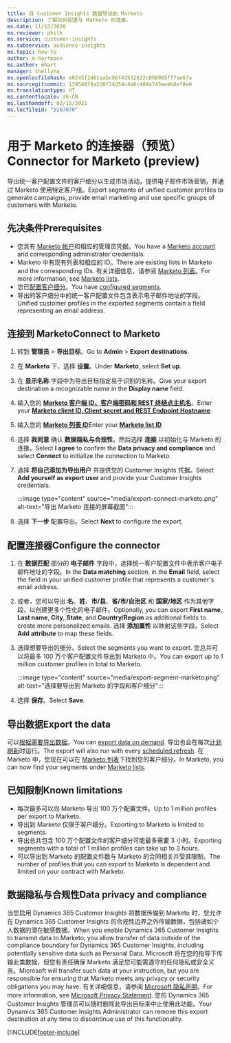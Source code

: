 ```yaml
---
title: 将 Customer Insights 数据导出到 Marketo
description: 了解如何配置与 Marketo 的连接。
ms.date: 11/12/2020
ms.reviewer: philk
ms.service: customer-insights
ms.subservice: audience-insights
ms.topic: how-to
author: m-hartmann
ms.author: mhart
manager: shellyha
ms.openlocfilehash: e0245f2d01aabc86f43532822c056965ff7ae67a
ms.sourcegitcommit: 139548f8a2d0f24d54c4a6c404a743eeeb8ef8e0
ms.translationtype: HT
ms.contentlocale: zh-CN
ms.lasthandoff: 02/15/2021
ms.locfileid: "5267070"
---
```

# <a name="connector-for-marketo-preview"></a><span data-ttu-id="247ed-103">用于 Marketo 的连接器（预览）</span><span class="sxs-lookup"><span data-stu-id="247ed-103">Connector for Marketo (preview)</span></span>

<span data-ttu-id="247ed-104">导出统一客户配置文件的客户细分以生成市场活动，提供电子邮件市场营销，并通过 Marketo 使用特定客户组。</span><span class="sxs-lookup"><span data-stu-id="247ed-104">Export segments of unified customer profiles to generate campaigns, provide email marketing and use specific groups of customers with Marketo.</span></span>

## <a name="prerequisites"></a><span data-ttu-id="247ed-105">先决条件</span><span class="sxs-lookup"><span data-stu-id="247ed-105">Prerequisites</span></span>

-   <span data-ttu-id="247ed-106">您具有 [Marketo 帐户](https://login.marketo.com/)和相应的管理员凭据。</span><span class="sxs-lookup"><span data-stu-id="247ed-106">You have a [Marketo account](https://login.marketo.com/) and corresponding administrator credentials.</span></span>
-   <span data-ttu-id="247ed-107">Marketo 中有现有列表和相应的 ID。</span><span class="sxs-lookup"><span data-stu-id="247ed-107">There are existing lists in Marketo and the corresponding IDs.</span></span> <span data-ttu-id="247ed-108">有关详细信息，请参阅 [Marketo 列表](https://docs.marketo.com/display/public/DOCS/Understanding+Static+Lists)。</span><span class="sxs-lookup"><span data-stu-id="247ed-108">For more information, see [Marketo lists](https://docs.marketo.com/display/public/DOCS/Understanding+Static+Lists).</span></span>
-   <span data-ttu-id="247ed-109">您已[配置客户细分](segments.md)。</span><span class="sxs-lookup"><span data-stu-id="247ed-109">You have [configured segments](segments.md).</span></span>
-   <span data-ttu-id="247ed-110">导出的客户细分中的统一客户配置文件包含表示电子邮件地址的字段。</span><span class="sxs-lookup"><span data-stu-id="247ed-110">Unified customer profiles in the exported segments contain a field representing an email address.</span></span>

## <a name="connect-to-marketo"></a><span data-ttu-id="247ed-111">连接到 Marketo</span><span class="sxs-lookup"><span data-stu-id="247ed-111">Connect to Marketo</span></span>

1. <span data-ttu-id="247ed-112">转到 **管理员** > **导出目标**。</span><span class="sxs-lookup"><span data-stu-id="247ed-112">Go to **Admin** > **Export destinations**.</span></span>

1. <span data-ttu-id="247ed-113">在 **Marketo** 下，选择 **设置**。</span><span class="sxs-lookup"><span data-stu-id="247ed-113">Under **Marketo**, select **Set up**.</span></span>

1. <span data-ttu-id="247ed-114">在 **显示名称** 字段中为导出目标指定易于识别的名称。</span><span class="sxs-lookup"><span data-stu-id="247ed-114">Give your export destination a recognizable name in the **Display name** field.</span></span>

1. <span data-ttu-id="247ed-115">输入您的 **[Marketo 客户端 ID、客户端密码和 REST 终结点主机名](https://developers.marketo.com/rest-api/authentication/)**。</span><span class="sxs-lookup"><span data-stu-id="247ed-115">Enter your **[Marketo client ID, Client secret and REST Endpoint Hostname](https://developers.marketo.com/rest-api/authentication/)**.</span></span>

1. <span data-ttu-id="247ed-116">输入您的 **[Marketo 列表 ID](https://docs.marketo.com/display/public/DOCS/Understanding+Static+Lists)**</span><span class="sxs-lookup"><span data-stu-id="247ed-116">Enter your **[Marketo list ID](https://docs.marketo.com/display/public/DOCS/Understanding+Static+Lists)**</span></span> 

1. <span data-ttu-id="247ed-117">选择 **我同意** 确认 **数据隐私与合规性**，然后选择 **连接** 以初始化与 Marketo 的连接。</span><span class="sxs-lookup"><span data-stu-id="247ed-117">Select **I agree** to confirm the **Data privacy and compliance** and select **Connect** to initialize the connection to Marketo.</span></span>

1. <span data-ttu-id="247ed-118">选择 **将自己添加为导出用户** 并提供您的 Customer Insights 凭据。</span><span class="sxs-lookup"><span data-stu-id="247ed-118">Select **Add yourself as export user** and provide your Customer Insights credentials.</span></span>

   :::image type="content" source="media/export-connect-marketo.png" alt-text="导出 Marketo 连接的屏幕截图":::

1. <span data-ttu-id="247ed-120">选择 **下一步** 配置导出。</span><span class="sxs-lookup"><span data-stu-id="247ed-120">Select **Next** to configure the export.</span></span>

## <a name="configure-the-connector"></a><span data-ttu-id="247ed-121">配置连接器</span><span class="sxs-lookup"><span data-stu-id="247ed-121">Configure the connector</span></span>

1. <span data-ttu-id="247ed-122">在 **数据匹配** 部分的 **电子邮件** 字段中，选择统一客户配置文件中表示客户电子邮件地址的字段。</span><span class="sxs-lookup"><span data-stu-id="247ed-122">In the **Data matching** section, in the **Email** field, select the field in your unified customer profile that represents a customer's email address.</span></span> 

1. <span data-ttu-id="247ed-123">或者，您可以导出 **名**、**姓**、**市/县**、**省/市/自治区** 和 **国家/地区** 作为其他字段，以创建更多个性化的电子邮件。</span><span class="sxs-lookup"><span data-stu-id="247ed-123">Optionally, you can export **First name**, **Last name**, **City**, **State**, and **Country/Region**  as additional fields to create more personalized emails.</span></span> <span data-ttu-id="247ed-124">选择 **添加属性** 以映射这些字段。</span><span class="sxs-lookup"><span data-stu-id="247ed-124">Select **Add attribute** to map these fields.</span></span>

1. <span data-ttu-id="247ed-125">选择想要导出的细分。</span><span class="sxs-lookup"><span data-stu-id="247ed-125">Select the segments you want to export.</span></span> <span data-ttu-id="247ed-126">您总共可以将最多 100 万个客户配置文件导出到 Marketo 中。</span><span class="sxs-lookup"><span data-stu-id="247ed-126">You can export up to 1 million customer profiles in total to Marketo.</span></span>

   :::image type="content" source="media/export-segment-marketo.png" alt-text="选择要导出到 Marketo 的字段和客户细分":::

1. <span data-ttu-id="247ed-128">选择 **保存**。</span><span class="sxs-lookup"><span data-stu-id="247ed-128">Select **Save**.</span></span>

## <a name="export-the-data"></a><span data-ttu-id="247ed-129">导出数据</span><span class="sxs-lookup"><span data-stu-id="247ed-129">Export the data</span></span>

<span data-ttu-id="247ed-130">可以[根据需要导出数据](export-destinations.md)。</span><span class="sxs-lookup"><span data-stu-id="247ed-130">You can [export data on demand](export-destinations.md).</span></span> <span data-ttu-id="247ed-131">导出也会在每次[计划刷新](system.md#schedule-tab)时运行。</span><span class="sxs-lookup"><span data-stu-id="247ed-131">The export will also run with every [scheduled refresh](system.md#schedule-tab).</span></span> <span data-ttu-id="247ed-132">在 Marketo 中，您现在可以在 [Marketo 列表](ttps://docs.marketo.com/display/public/DOCS/Understanding+Static+Lists)下找到您的客户细分。</span><span class="sxs-lookup"><span data-stu-id="247ed-132">In Marketo, you can now find your segments under [Marketo lists](ttps://docs.marketo.com/display/public/DOCS/Understanding+Static+Lists).</span></span>

## <a name="known-limitations"></a><span data-ttu-id="247ed-133">已知限制</span><span class="sxs-lookup"><span data-stu-id="247ed-133">Known limitations</span></span>

- <span data-ttu-id="247ed-134">每次最多可以向 Marketo 导出 100 万个配置文件。</span><span class="sxs-lookup"><span data-stu-id="247ed-134">Up to 1 million profiles per export to Marketo.</span></span>
- <span data-ttu-id="247ed-135">导出到 Marketo 仅限于客户细分。</span><span class="sxs-lookup"><span data-stu-id="247ed-135">Exporting to Marketo is limited to segments.</span></span>
- <span data-ttu-id="247ed-136">导出总共包含 100 万个配置文件的客户细分可能最多需要 3 小时。</span><span class="sxs-lookup"><span data-stu-id="247ed-136">Exporting segments with a total of 1 million profiles can take up to 3 hours.</span></span> 
- <span data-ttu-id="247ed-137">可以导出到 Marketo 的配置文件数与 Marketo 的合同相关并受其限制。</span><span class="sxs-lookup"><span data-stu-id="247ed-137">The number of profiles that you can export to Marketo is dependent and limited on your contract with Marketo.</span></span>

## <a name="data-privacy-and-compliance"></a><span data-ttu-id="247ed-138">数据隐私与合规性</span><span class="sxs-lookup"><span data-stu-id="247ed-138">Data privacy and compliance</span></span>

<span data-ttu-id="247ed-139">当您启用 Dynamics 365 Customer Insights 将数据传输到 Marketo 时，您允许在 Dynamics 365 Customer Insights 的合规性边界之外传输数据，包括诸如个人数据的潜在敏感数据。</span><span class="sxs-lookup"><span data-stu-id="247ed-139">When you enable Dynamics 365 Customer Insights to transmit data to Marketo, you allow transfer of data outside of the compliance boundary for Dynamics 365 Customer Insights, including potentially sensitive data such as Personal Data.</span></span> <span data-ttu-id="247ed-140">Microsoft 将在您的指导下传输此类数据，但您有责任确保 Marketo 满足您可能需遵守的任何隐私或安全义务。</span><span class="sxs-lookup"><span data-stu-id="247ed-140">Microsoft will transfer such data at your instruction, but you are responsible for ensuring that Marketo meets any privacy or security obligations you may have.</span></span> <span data-ttu-id="247ed-141">有关详细信息，请参阅 [Microsoft 隐私声明](https://go.microsoft.com/fwlink/?linkid=396732)。</span><span class="sxs-lookup"><span data-stu-id="247ed-141">For more information, see [Microsoft Privacy Statement](https://go.microsoft.com/fwlink/?linkid=396732).</span></span>
<span data-ttu-id="247ed-142">您的 Dynamics 365 Customer Insights 管理员可以随时删除此导出目标来中止使用此功能。</span><span class="sxs-lookup"><span data-stu-id="247ed-142">Your Dynamics 365 Customer Insights Administrator can remove this export destination at any time to discontinue use of this functionality.</span></span>


[!INCLUDE[footer-include](../includes/footer-banner.md)]
